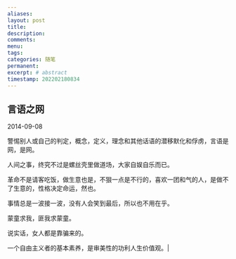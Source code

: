 ```yaml
---
aliases:
layout: post
title:
description:
comments:
menu:
tags: 
categories: 随笔
permanent: 
excerpt: # abstract
timestamp: 202202180834
---
```


## 言语之网

2014-09-08 

警惕别人或自己的判定，概念，定义，理念和其他话语的潜移默化和俘虏，言语是网，是网。

人间之事，终究不过是螺丝壳里做道场，大家自娱自乐而已。

革命不是请客吃饭，做生意也是，不狠一点是不行的，喜欢一团和气的人，是做不了生意的，性格决定命运，然也。

事情总是一波接一波，没有人会笑到最后，所以也不用在乎。

蒙童求我，匪我求蒙童。

说实话，女人都是靠骗来的。

一个自由主义者的基本素养，是审美性的功利人生价值观。|